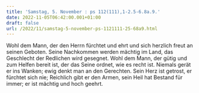 ```yaml
---
title: 'Samstag, 5. November : ps 112(111),1-2.5-6.8a.9.'
date: 2022-11-05T06:42:00.001+01:00
draft: false
url: /2022/11/samstag-5-november-ps-1121111-25-68a9.html
---
```


Wohl dem Mann, der den Herrn fürchtet und ehrt und sich herzlich freut an seinen Geboten. Seine Nachkommen werden mächtig im Land, das Geschlecht der Redlichen wird gesegnet. Wohl dem Mann, der gütig und zum Helfen bereit ist, der das Seine ordnet, wie es recht ist. Niemals gerät er ins Wanken; ewig denkt man an den Gerechten. Sein Herz ist getrost, er fürchtet sich nie; Reichlich gibt er den Armen, sein Heil hat Bestand für immer; er ist mächtig und hoch geehrt.